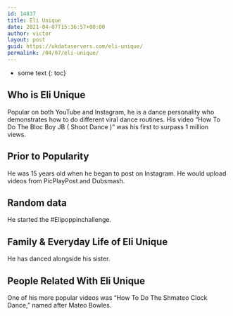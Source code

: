 ```yaml
---
id: 14837
title: Eli Unique
date: 2021-04-07T15:36:57+00:00
author: victor
layout: post
guid: https://ukdataservers.com/eli-unique/
permalink: /04/07/eli-unique/
---
```


* some text
{: toc}


## Who is Eli Unique



Popular on both YouTube and Instagram, he is a dance personality who demonstrates how to do different viral dance routines. His video &#8220;How To Do The Bloc Boy JB ( Shoot Dance )&#8221; was his first to surpass 1 million views. 

                
                
                
## Prior to Popularity



He was 15 years old when he began to post on Instagram. He would upload videos from PicPlayPost and Dubsmash. 

                
                
                
## Random data



He started the #Elipoppinchallenge. 

                
                
                
## Family & Everyday Life of Eli Unique



He has danced alongside his sister. 

                
                
                
## People Related With Eli Unique



One of his more popular videos was &#8220;How To Do The Shmateo Clock Dance,&#8221; named after Mateo Bowles. 

                
              
            
          
          
          